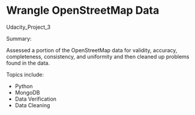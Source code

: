 # Wrangle OpenStreetMap Data
Udacity_Project_3

Summary:

Assessed a portion of the OpenStreetMap data for validity, accuracy, completeness, consistency, and uniformity and then cleaned up problems found in the data.

Topics include:

- Python
- MongoDB
- Data Verification
- Data Cleaning 
